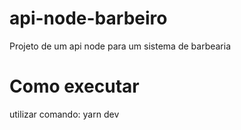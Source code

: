 # api-node-barbeiro
Projeto de um api node para um sistema de barbearia

# Como executar
utilizar comando:
yarn dev
